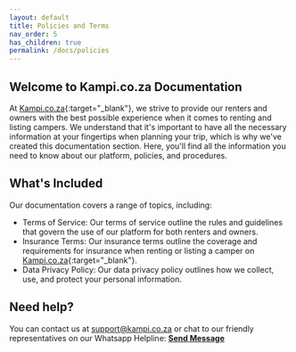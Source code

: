 ```yaml
---
layout: default
title: Policies and Terms
nav_order: 5
has_children: true
permalink: /docs/policies
---
```


## Welcome to Kampi.co.za Documentation
At [Kampi.co.za](https://kampi.co.za){:target="_blank"}, we strive to provide our renters and owners with the best possible experience when it comes to renting and listing campers. We understand that it's important to have all the necessary information at your fingertips when planning your trip, which is why we've created this documentation section. Here, you'll find all the information you need to know about our platform, policies, and procedures.

## What's Included
Our documentation covers a range of topics, including:

- Terms of Service: Our terms of service outline the rules and guidelines that govern the use of our platform for both renters and owners.
- Insurance Terms: Our insurance terms outline the coverage and requirements for insurance when renting or listing a camper on [Kampi.co.za](https://kampi.co.za){:target="_blank"}.
- Data Privacy Policy: Our data privacy policy outlines how we collect, use, and protect your personal information.


## Need help?
You can contact us at [support@kampi.co.za](mailto:support@kampi.co.za) or chat to our friendly representatives on our Whatsapp Helpline: <a target="_blank" href="https://api.whatsapp.com/send?phone=27634132516">**Send Message**</a>